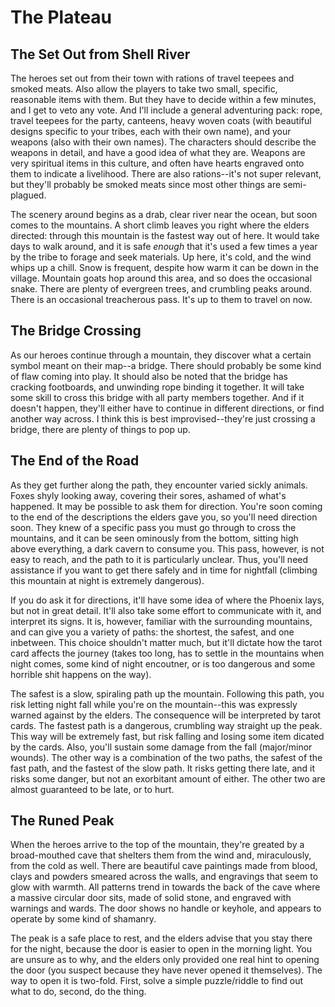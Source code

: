 The Plateau
===========

## The Set Out from Shell River ##

The heroes set out from their town with rations of travel teepees and smoked
meats. Also allow the players to take two small, specific, reasonable items
with them. But they have to decide within a few minutes, and I get to veto any
vote. And I'll include a general adventuring pack: rope, travel teepees for the
party, canteens, heavy woven coats (with beautiful designs specific to your
tribes, each with their own name), and your weapons (also with their own
names). The characters should describe the weapons in detail, and have a good
idea of what they are. Weapons are very spiritual items in this culture, and
often have hearts engraved onto them to indicate a livelihood. There are also
rations--it's not super relevant, but they'll probably be smoked meats since
most other things are semi-plagued.

The scenery around begins as a drab, clear river near the ocean, but soon comes
to the mountains. A short climb leaves you right where the elders directed:
through this mountain is the fastest way out of here. It would take days to
walk around, and it is safe _enough_ that it's used a few times a year by
the tribe to forage and seek materials. Up here, it's cold, and the wind whips
up a chill. Snow is frequent, despite how warm it can be down in the village.
Mountain goats hop around this area, and so does the occasional snake. There
are plenty of evergreen trees, and crumbling peaks around. There is an
occasional treacherous pass. It's up to them to travel on now.

## The Bridge Crossing ##

As our heroes continue through a mountain, they discover what a certain symbol
meant on their map--a bridge. There should probably be some kind of flaw coming
into play. It should also be noted that the bridge has cracking footboards, and
unwinding rope binding it together. It will take some skill to cross this
bridge with all party members together. And if it doesn't happen, they'll
either have to continue in different directions, or find another way across. I
think this is best improvised--they're just crossing a bridge, there are
plenty of things to pop up.

## The End of the Road ##

As they get further along the path, they encounter varied sickly animals. Foxes
shyly looking away, covering their sores, ashamed of what's happened. It may be
possible to ask them for direction. You're soon coming to the end of the
descriptions the elders gave you, so you'll need direction soon. They knew of a
specific pass you must go through to cross the mountains, and it can be seen
ominously from the bottom, sitting high above everything, a dark cavern to
consume you. This pass, however, is not easy to reach, and the path to it is
particularly unclear. Thus, you'll need assistance if you want to get there
safely and in time for nightfall (climbing this mountain at night is extremely
dangerous).

If you do ask it for directions, it'll have some idea of where the Phoenix
lays, but not in great detail. It'll also take some effort to communicate with
it, and interpret its signs. It is, however, familiar with the surrounding
mountains, and can give you a variety of paths: the shortest, the safest, and
one inbetween. This choice shouldn't matter much, but it'll dictate how the
tarot card affects the journey (takes too long, has to settle in the mountains
when night comes, some kind of night encoutner, or is too dangerous and some
horrible shit happens on the way).

The safest is a slow, spiraling path up the mountain. Following this path, you
risk letting night fall while you're on the mountain--this was expressly warned
against by the elders. The consequence will be interpreted by tarot cards. The
fastest path is a dangerous, crumbling way straight up the peak. This way will
be extremely fast, but risk falling and losing some item dicated by the cards.
Also, you'll sustain some damage from the fall (major/minor wounds). The other
way is a combination of the two paths, the safest of the fast path, and the
fastest of the slow path. It risks getting there late, and it risks some
danger, but not an exorbitant amount of either. The other two are almost
guaranteed to be late, or to hurt.

## The Runed Peak ##

When the heroes arrive to the top of the mountain, they're greated by a
broad-mouthed cave that shelters them from the wind and, miraculously, from the
cold as well. There are beautiful cave paintings made from blood, clays and
powders smeared across the walls, and engravings that seem to glow with warmth.
All patterns trend in towards the back of the cave where a massive circular
door sits, made of solid stone, and engraved with warnings and wards. The door
shows no handle or keyhole, and appears to operate by some kind of shamanry.

The peak is a safe place to rest, and the elders advise that you stay there for
the night, because the door is easier to open in the morning light. You are
unsure as to why, and the elders only provided one real hint to opening the
door (you suspect because they have never opened it themselves). The way to
open it is two-fold. First, solve a simple puzzle/riddle to find out what to
do, second, do the thing.
